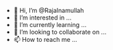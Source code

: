 - 👋 Hi, I’m @RajaInamullah
- 👀 I’m interested in ...
- 🌱 I’m currently learning ...
- 💞️ I’m looking to collaborate on ...
- 📫 How to reach me ...

<!---
RajaInamullah/RajaInamullah is a ✨ special ✨ repository because its `README.md` (this file) appears on your GitHub profile.
You can click the Preview link to take a look at your changes.
--->
